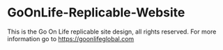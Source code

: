 # GoOnLife-Replicable-Website
This is the Go On Life replicable site design, all rights reserved.  For more information go to https://goonlifeglobal.com
